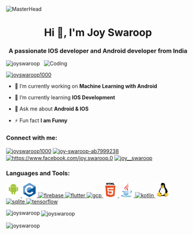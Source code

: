 ![MasterHead](https://blogger.googleusercontent.com/img/b/R29vZ2xl/AVvXsEgVqUacfVUGE7OjFV3MbXuiFcRSv6W06eUWtGKXCXKFERB8k82n6RiBwgp9ljXI0druuMaj4Rbog2Ay_8aO3xIdaj__ikOwOCetuD3S8LqE8Xwbi1Aj0LxPRE7B0-Q_CzM14pd9iP-9sv-Un_dnIxIQCH4yFKaZiYNk8JVmXOW_e8BguW4Vn2jM9Z2DEg/s1600/Androidgo.gif)
<h1 align="center">Hi 👋, I'm Joy Swaroop</h1>
<h3 align="center">A passionate IOS developer and Android developer from India</h3>
<img align="right" alt="Coding" width="400" src="https://cdn.dribbble.com/users/1162077/screenshots/3848914/programmer.gif">

<p align="left"> <img src="https://komarev.com/ghpvc/?username=joyswaroop&label=Profile%20views&color=0e75b6&style=flat" alt="joyswaroop" /> </p>

<p align="left"> <a href="https://twitter.com/joyswaroop1000" target="blank"><img src="https://img.shields.io/twitter/follow/joyswaroop1000?logo=twitter&style=for-the-badge" alt="joyswaroop1000" /></a> </p>

- 🔭 I’m currently working on **Machine Learning with Android**

- 🌱 I’m currently learning **IOS Development**

- 💬 Ask me about **Android & IOS**

- ⚡ Fun fact **I am Funny**

<h3 align="left">Connect with me:</h3>
<p align="left">
<a href="https://twitter.com/joyswaroop1000" target="blank"><img align="center" src="https://raw.githubusercontent.com/rahuldkjain/github-profile-readme-generator/master/src/images/icons/Social/twitter.svg" alt="joyswaroop1000" height="30" width="40" /></a>
<a href="https://linkedin.com/in/joy-swaroop-ab7999238" target="blank"><img align="center" src="https://raw.githubusercontent.com/rahuldkjain/github-profile-readme-generator/master/src/images/icons/Social/linked-in-alt.svg" alt="joy-swaroop-ab7999238" height="30" width="40" /></a>
<a href="https://fb.com/https://www.facebook.com/joy.swaroop.0" target="blank"><img align="center" src="https://raw.githubusercontent.com/rahuldkjain/github-profile-readme-generator/master/src/images/icons/Social/facebook.svg" alt="https://www.facebook.com/joy.swaroop.0" height="30" width="40" /></a>
<a href="https://instagram.com/joy__swaroop" target="blank"><img align="center" src="https://raw.githubusercontent.com/rahuldkjain/github-profile-readme-generator/master/src/images/icons/Social/instagram.svg" alt="joy__swaroop" height="30" width="40" /></a>
</p>

<h3 align="left">Languages and Tools:</h3>
<p align="left"> <a href="https://developer.android.com" target="_blank" rel="noreferrer"> <img src="https://raw.githubusercontent.com/devicons/devicon/master/icons/android/android-original-wordmark.svg" alt="android" width="40" height="40"/> </a> <a href="https://www.cprogramming.com/" target="_blank" rel="noreferrer"> <img src="https://raw.githubusercontent.com/devicons/devicon/master/icons/c/c-original.svg" alt="c" width="40" height="40"/> </a> <a href="https://firebase.google.com/" target="_blank" rel="noreferrer"> <img src="https://www.vectorlogo.zone/logos/firebase/firebase-icon.svg" alt="firebase" width="40" height="40"/> </a> <a href="https://flutter.dev" target="_blank" rel="noreferrer"> <img src="https://www.vectorlogo.zone/logos/flutterio/flutterio-icon.svg" alt="flutter" width="40" height="40"/> </a> <a href="https://cloud.google.com" target="_blank" rel="noreferrer"> <img src="https://www.vectorlogo.zone/logos/google_cloud/google_cloud-icon.svg" alt="gcp" width="40" height="40"/> </a> <a href="https://www.w3.org/html/" target="_blank" rel="noreferrer"> <img src="https://raw.githubusercontent.com/devicons/devicon/master/icons/html5/html5-original-wordmark.svg" alt="html5" width="40" height="40"/> </a> <a href="https://www.java.com" target="_blank" rel="noreferrer"> <img src="https://raw.githubusercontent.com/devicons/devicon/master/icons/java/java-original.svg" alt="java" width="40" height="40"/> </a> <a href="https://kotlinlang.org" target="_blank" rel="noreferrer"> <img src="https://www.vectorlogo.zone/logos/kotlinlang/kotlinlang-icon.svg" alt="kotlin" width="40" height="40"/> </a> <a href="https://www.linux.org/" target="_blank" rel="noreferrer"> <img src="https://raw.githubusercontent.com/devicons/devicon/master/icons/linux/linux-original.svg" alt="linux" width="40" height="40"/> </a> <a href="https://www.sqlite.org/" target="_blank" rel="noreferrer"> <img src="https://www.vectorlogo.zone/logos/sqlite/sqlite-icon.svg" alt="sqlite" width="40" height="40"/> </a> <a href="https://www.tensorflow.org" target="_blank" rel="noreferrer"> <img src="https://www.vectorlogo.zone/logos/tensorflow/tensorflow-icon.svg" alt="tensorflow" width="40" height="40"/> </a> </p>

<p><img align="left" src="https://github-readme-stats.vercel.app/api/top-langs?username=joyswaroop&show_icons=true&locale=en&layout=compact" alt="joyswaroop" /></p>

<p>&nbsp;<img align="center" src="https://github-readme-stats.vercel.app/api?username=joyswaroop&show_icons=true&locale=en" alt="joyswaroop" /></p>

<p><img align="center" src="https://github-readme-streak-stats.herokuapp.com/?user=joyswaroop&" alt="joyswaroop" /></p>


